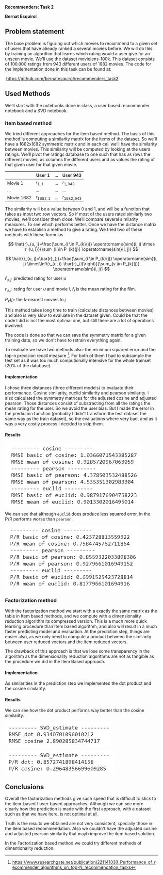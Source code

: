 **Recommenders: Task 2**

**Bernat Esquirol**

## Problem statement

The base problem is figuring out which movies to recommend to a given set of users that have already ranked a several movies before. We will do this by training an algorithm that learns which rating would a user give for an unseen movie. We’ll use the dataset movielens-100k. This dataset consists of 100.000 ratings from 943 different users of 1682 movies.
The code for the implementation done in this task can be found at: 

​	https://github.com/bernatesquirol/recommenders_task2



## Used Methods

We’ll start with the notebooks done in class, a user based recommender notebook and a SVD notebook.



### Item based method

We tried different approaches for the item based method. The basis of this method is computing a similarity matrix for the items of the dataset. So we’ll have a 1682x1682 symmetric matrix and in each cell we’ll have the similarity between movies. This similarity will be computed by looking at the users ratings. We’ll pivot the ratings database to one such that has as rows the different movies, as columns the different users and as values the rating of that given user for that given movie.

|            | User 1       | ...  | User 943       |
| ---------- | ------------ | ---- | -------------- |
| Movie 1    | $r_{1,1}$    | ...  | $r_{1,943}$    |
| ...        | ...          | ...  | ...            |
| Movie 1682 | $r_{1682,1}$ | ...  | $r_{1682,943}$ |

The similarity will be a value between 0 and 1, and will be a function that takes as input two row vectors. So if most of the users rated similarly two movies, we’ll consider them close. We’ll compare several similarity measures. To see which performs better. Once we have the distance matrix we have to establish a method to give a rating. We tried two of these methods with these formulas

$$
\hat{r}_{u, j}=\frac{\sum_{i \in P_{k}(j)} \operatorname{sim}(i, j) \times r_{u, i}}{\sum_{i \in P_{k}(j)} \operatorname{sim}(i, j)}
$$

$$
\hat{r}_{u, j}=\bar{r}_{j}+\frac{\sum_{i \in P_{k}(j)} \operatorname{sim}(i, j) \times\left(r_{u, i}-\bar{r}_{i}\right)}{\sum_{v \in P_{k}(j)} \operatorname{sim}(i, j)}
$$

$\hat{r}_{u, j}$: predicted rating for user $u$ 

$r_{u,i}$: rating for user $u$ and movie $i$, $\bar{r}_{j}$ is the mean rating for the film.

$P_{k}(j)$: the k-nearest movies to $j$

This method takes long time to train (calculate distances between movies) and also is very slow to evaluate in the dataset given. Could be that the code I did is not the most optimal one, but still there are a lot of operations involved.

The code is done so that we can save the symmetry matrix for a given training data, so we don't have to retrain everything again.

To evaluate we have two methods also: the minimum squared error and the top-n precision recall measure [^Cremonesi et al, 2010]. For both of them I had to subsample the test set as it was too much computionally intensive for the whole trainset (20% of the database).

#### Implementation

I chose three distances (three different models) to evaluate their performance. Cosine similarity, euclid similarity and pearson similarity. I also calculated the symmetry matrices for the adjusted cosine and adjusted pearson. Those distances consist of substracting from all the ratings the mean rating for the user. So we avoid the user bias. But I made the error in the prediction function (probably I didn't transform the test dataset the same way as the train dataset), so the evaluations where very bad, and as it was a very costly process I decided to skip them. 

#### Results

![results1](.\results1.png)

We can see that although `euclid` does produce less squared error, in the P/R performs worse than `pearson`.

![results2](.\results_2.png)



### Factorization method

With the factorization method we start with a exactly the same matrix as the table in Item based methods, and we compute with a dimensionality reduction algorithm its compressed version. This is a much more quick learning procedure than Item based algorithm, and also will result in a much faster predicting model and evaluation. At the prediction step, things are easier also, as we only need to compute a product between the similarity between user reduced vectors and the item reduced vectors. 

The drawback of this approach is that we lose some transparency in the algorithm as the dimensionality reduction algorithms are not as tangible as the procedure we did in the Item Based approach.

#### Implementation

As similarities in the prediction step we implemented the dot product and the cosine similarity. 

#### Results

We can see how the dot product performs way better than the cosine similarity.

![results4](.\results4.png)

![results3](.\results3.png)



## Conclusions

Overall the factorization methods give such speed that is difficult to stick to the item-based / user-based approaches. Although we can see more clearly how the prediction is made with the first approach, with a dataset such as that we have here, is not optimal at all.

Truth is the results we obtained are not very consistent, specially those in the item based recommendation. Also we couldn't have the adjusted cosine and adjusted pearson similarity that mayb improve the item based solution.

In the Factorization based method we could try different methods of dimentionality reduction.





[^Cremonesi et al, 2010]:https://www.researchgate.net/publication/221141030_Performance_of_recommender_algorithms_on_top-N_recommendation_tasks